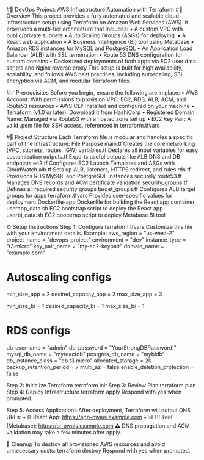 #🚀 DevOps Project: AWS Infrastructure Automation with Terraform
#📌 Overview
This project provides a fully automated and scalable cloud infrastructure setup using Terraform on Amazon Web Services (AWS). It provisions a multi-tier architecture that includes:
	•	A custom VPC with public/private subnets
	•	Auto Scaling Groups (ASGs) for deploying:
	•	A React web application
	•	A Business Intelligence (BI) tool using Metabase
	•	Amazon RDS instances for MySQL and PostgreSQL
	•	An Application Load Balancer (ALB) with SSL termination
	•	Route 53 DNS configuration for custom domains
	•	Dockerized deployments of both apps via EC2 user data scripts and Nginx reverse proxy
This setup is built for high availability, scalability, and follows AWS best practices, including autoscaling, SSL encryption via ACM, and modular Terraform files.

#✅ Prerequisites
Before you begin, ensure the following are in place:
	•	AWS Account: With permissions to provision VPC, EC2, RDS, ALB, ACM, and Route53 resources
	•	AWS CLI: Installed and configured on your machine
	•	Terraform (v1.0 or later): Download it from HashiCorp
	•	Registered Domain Name: Managed via Route53 with a hosted zone set up
	•	EC2 Key Pair: A valid .pem file for SSH access, referenced in terraform.tfvars


#🧱 Project Structure
Each Terraform file is modular and handles a specific part of the infrastructure:
File
Purpose
main.tf
Creates the core networking (VPC, subnets, routes, IGW)
variables.tf
Declares all input variables for easy customization
outputs.tf
Exports useful outputs like ALB DNS and DB endpoints
ec2.tf
Configures EC2 Launch Templates and ASGs with CloudWatch
alb.tf
Sets up ALB, listeners, HTTPS redirect, and rules
rds.tf
Provisions RDS MySQL and PostgreSQL instances securely
route53.tf
Manages DNS records and ACM certificate validation
security_groups.tf
Defines all required security groups
target_groups.tf
Configures ALB target groups for apps
terraform.tfvars
Provides user-specific values for deployment
Dockerfile-app
Dockerfile for building the React app container
userapp_data.sh
EC2 bootstrap script to deploy the React app
userbi_data.sh
EC2 bootstrap script to deploy Metabase BI tool

⚙️ Setup Instructions
Step 1: Configure terraform.tfvars
Customize this file with your environment details. Example:
aws_region                 = "us-west-2"
project_name               = "devops-project"
environment                = "dev"
instance_type              = "t3.micro"
key_pair_name              = "my-ec2-keypair"
domain_name                = "example.com"

# Autoscaling configs
min_size_app               = 2
desired_capacity_app       = 2
max_size_app               = 3

min_size_bi                = 1
desired_capacity_bi        = 1
max_size_bi                = 1

# RDS configs
db_username                = "admin"
db_password                = "YourStrongDBPassword!"
mysql_db_name              = "myreactdb"
postgres_db_name           = "mybidb"
db_instance_class          = "db.t3.micro"
allocated_storage          = 20
backup_retention_period    = 7
multi_az                   = false
enable_deletion_protection = false

Step 2: Initialize Terraform
terraform init
Step 3: Review Plan
terraform plan
Step 4: Deploy Infrastructure
terraform apply
Respond with yes when prompted.

Step 5: Access Applications
After deployment, Terraform will output DNS URLs:
	•	🌐 React App: https://app-owais.example.com
	•	📊 BI Tool (Metabase): https://bi-owais.example.com
⚠️ DNS propagation and ACM validation may take a few minutes after apply.

🧹 Cleanup
To destroy all provisioned AWS resources and avoid unnecessary costs:
terraform destroy
Respond with yes when prompted.

